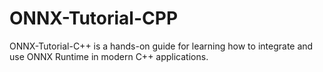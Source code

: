 # ONNX-Tutorial-CPP
ONNX-Tutorial-C++ is a hands-on guide for learning how to integrate and use ONNX Runtime in modern C++ applications.
